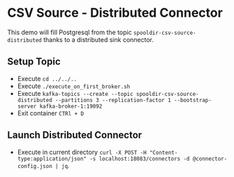 # CSV Source - Distributed Connector

This demo will fill Postgresql from the topic `spooldir-csv-source-distributed` thanks to a distributed sink connector.


## Setup Topic

- Execute `cd ../../..`
- Execute `./execute_on_first_broker.sh`
- Execute `kafka-topics --create --topic spooldir-csv-source-distributed --partitions 3 --replication-factor 1 --bootstrap-server kafka-broker-1:19092`
- Exit container `CTRl + D`


## Launch Distributed Connector

- Execute in current directory `curl -X POST -H "Content-type:application/json" -s localhost:18083/connectors -d @connector-config.json | jq`.